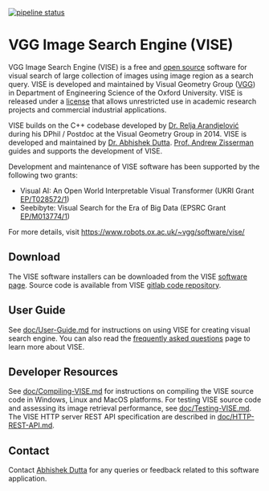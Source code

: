 [![pipeline status](https://gitlab.com/vgg/vise/badges/master/pipeline.svg)](https://gitlab.com/vgg/vise/-/commits/master) 

# VGG Image Search Engine (VISE)

VGG Image Search Engine (VISE) is a free and [open source](https://gitlab.com/vgg/vise) software for visual search of large collection of images using image region as a search query. VISE is developed and maintained by Visual Geometry Group ([VGG](https://www.robots.ox.ac.uk/~vgg/)) in Department of Engineering Science of the Oxford University. VISE is released under a [license](https://gitlab.com/vgg/vise/-/blob/master/src/LICENSE.txt) that allows unrestricted use in academic research projects and commercial industrial applications.

VISE builds on the C++ codebase developed by [Dr. Relja Arandjelović](http://www.robots.ox.ac.uk/~relja/) during his DPhil / Postdoc at the Visual Geometry Group in 2014. VISE is developed and maintained by [Dr. Abhishek Dutta](http://www.robots.ox.ac.uk/~adutta/). [Prof. Andrew Zisserman](https://www.robots.ox.ac.uk/~az/) guides and supports the development of VISE.

Development and maintenance of VISE software has been supported by the following two grants:
 * Visual AI: An Open World Interpretable Visual Transformer (UKRI Grant [EP/T028572/1](https://gtr.ukri.org/projects?ref=EP%2FT028572%2F1))
 * Seebibyte: Visual Search for the Era of Big Data (EPSRC Grant [EP/M013774/1](https://gow.epsrc.ukri.org/NGBOViewGrant.aspx?GrantRef=EP/M013774/1))

For more details, visit https://www.robots.ox.ac.uk/~vgg/software/vise/

## Download
The VISE software installers can be downloaded from the VISE [software page](https://www.robots.ox.ac.uk/~vgg/software/vise/index.html#download). Source code is available from VISE [gitlab code repository](https://gitlab.com/vgg/vise).

## User Guide
See [doc/User-Guide.md](doc/User-Guide.md) for instructions on using VISE for creating visual search engine. You can also read the [frequently asked questions](doc/FAQ.md) page to learn more about VISE.

## Developer Resources
See [doc/Compiling-VISE.md](doc/Compiling-VISE.md) for instructions on compiling the VISE source code in Windows, Linux and MacOS platforms. For testing VISE source code and assessing its image retrieval performance, see [doc/Testing-VISE.md](doc/Testing-VISE.md). The VISE HTTP server REST API specification are described in [doc/HTTP-REST-API.md](doc/HTTP-REST-API.md).

## Contact
Contact [Abhishek Dutta](adutta@robots.ox.ac.uk) for any queries or feedback related to this software application.
